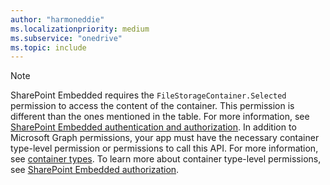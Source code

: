 ```yaml
---
author: "harmoneddie"
ms.localizationpriority: medium
ms.subservice: "onedrive"
ms.topic: include
---
```


> [!Note]
> SharePoint Embedded requires the `FileStorageContainer.Selected` permission to access the content of the container. This permission is different than the ones mentioned in the table. For more information, see [SharePoint Embedded authentication and authorization](/sharepoint/dev/embedded/concepts/app-concepts/auth#access-on-behalf-of-a-user).
> In addition to Microsoft Graph permissions, your app must have the necessary container type-level permission or permissions to call this API. For more information, see [container types](/sharepoint/dev/embedded/concepts/app-concepts/containertypes). To learn more about container type-level permissions, see [SharePoint Embedded authorization](/sharepoint/dev/embedded/concepts/app-concepts/auth#Authorization).
